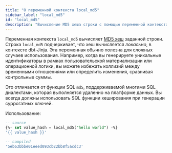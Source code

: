 ```yaml
---
title: "О переменной контекста local_md5"
sidebar_label: "local_md5"
id: "local_md5"
description: "Вычисление MD5 хеша строки с помощью переменной контекста `local_md5`."
---
```


Переменная контекста `local_md5` вычисляет [MD5 хеш](https://en.wikipedia.org/wiki/MD5) заданной строки. Строка `local_md5` подчеркивает, что хеш вычисляется _локально_, в контексте dbt-Jinja. Эта переменная обычно полезна для сложных случаев использования. Например, когда вы генерируете уникальные идентификаторы в рамках пользовательской материализации или операционной логики, вы можете избежать коллизий между временными отношениями или определить изменения, сравнивая контрольные суммы.

Это отличается от функции SQL `md5`, поддерживаемой многими SQL диалектами, которая выполняется удаленно на платформе данных. Вы всегда должны использовать SQL функции хеширования при генерации <Term id="surrogate-key">суррогатных ключей</Term>.

Использование:
```sql
-- source
{%- set value_hash = local_md5("hello world") -%}
'{{ value_hash }}'

-- compiled
'5eb63bbbe01eeed093cb22bb8f5acdc3'
```
